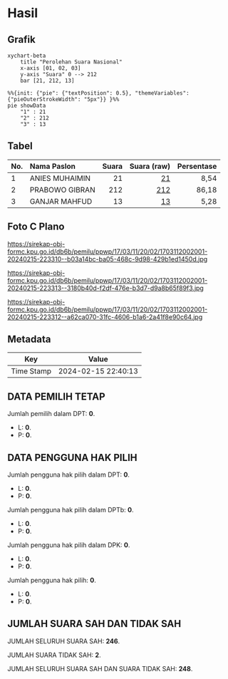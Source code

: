 # Hasil

## Grafik

```mermaid
xychart-beta
    title "Perolehan Suara Nasional"
    x-axis [01, 02, 03]
    y-axis "Suara" 0 --> 212
    bar [21, 212, 13]
```

```mermaid
%%{init: {"pie": {"textPosition": 0.5}, "themeVariables": {"pieOuterStrokeWidth": "5px"}} }%%
pie showData
    "1" : 21
    "2" : 212
    "3" : 13
```

## Tabel

| No. | Nama Paslon    | Suara | Suara (raw) | Persentase |
|:--- |:-------------- | -----:| -----------:| ----------:|
| 1   | ANIES MUHAIMIN | 21    | [21][p-1]   | 8,54       |
| 2   | PRABOWO GIBRAN | 212   | [212][p-2]  | 86,18      |
| 3   | GANJAR MAHFUD  | 13    | [13][p-3]   | 5,28       |


[p-1]: https://github.com/gigit-pemilu/pemilu-2024/blob/main/pilpres/hitung-suara/sub/17-bengkulu/sub/03-bengkulu-utara/sub/11-batik-nau/sub/2002-selolong/sub/001-tps/sub/paslon-1.txt
[p-2]: https://github.com/gigit-pemilu/pemilu-2024/blob/main/pilpres/hitung-suara/sub/17-bengkulu/sub/03-bengkulu-utara/sub/11-batik-nau/sub/2002-selolong/sub/001-tps/sub/paslon-2.txt
[p-3]: https://github.com/gigit-pemilu/pemilu-2024/blob/main/pilpres/hitung-suara/sub/17-bengkulu/sub/03-bengkulu-utara/sub/11-batik-nau/sub/2002-selolong/sub/001-tps/sub/paslon-3.txt

## Foto C Plano

https://sirekap-obj-formc.kpu.go.id/db6b/pemilu/ppwp/17/03/11/20/02/1703112002001-20240215-223310--b03a14bc-ba05-468c-9d98-429b1ed1450d.jpg

https://sirekap-obj-formc.kpu.go.id/db6b/pemilu/ppwp/17/03/11/20/02/1703112002001-20240215-223313--3180b40d-f2df-476e-b3d7-d9a8b65f89f3.jpg

https://sirekap-obj-formc.kpu.go.id/db6b/pemilu/ppwp/17/03/11/20/02/1703112002001-20240215-223312--a62ca070-31fc-4606-b1a6-2a41f8e90c64.jpg


## Metadata

| Key        | Value               |
| ---------- | ------------------- |
| Time Stamp | 2024-02-15 22:40:13 |


## DATA PEMILIH TETAP

Jumlah pemilih dalam DPT: **0**.
 * L: **0**.
 * P: **0**.

## DATA PENGGUNA HAK PILIH

Jumlah pengguna hak pilih dalam DPT: **0**.
 * L: **0**.
 * P: **0**.

Jumlah pengguna hak pilih dalam DPTb: **0**.
 * L: **0**.
 * P: **0**.

Jumlah pengguna hak pilih dalam DPK: **0**.
 * L: **0**.
 * P: **0**.

Jumlah pengguna hak pilih: **0**.
 * L: **0**.
 * P: **0**.

## JUMLAH SUARA SAH DAN TIDAK SAH

JUMLAH SELURUH SUARA SAH: **246**.

JUMLAH SUARA TIDAK SAH: **2**.

JUMLAH SELURUH SUARA SAH DAN SUARA TIDAK SAH: **248**.


